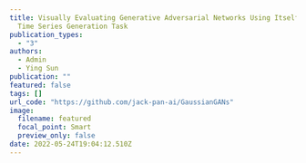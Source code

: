 ```yaml
---
title: Visually Evaluating Generative Adversarial Networks Using Itself under
  Time Series Generation Task
publication_types:
  - "3"
authors:
  - Admin
  - Ying Sun
publication: ""
featured: false
tags: []
url_code: "https://github.com/jack-pan-ai/GaussianGANs"
image:
  filename: featured
  focal_point: Smart
  preview_only: false
date: 2022-05-24T19:04:12.510Z
---
```

